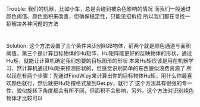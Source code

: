 Trouble:
我们的机器，比如小车，总是会碰到被杂色影响的情况
而我们一般通过颜色阈值、颜色面积来改善，但确保稳定性，只能见招拆招
所以我们都在寻找一招解决各种问题的方法
#
Solution:
这个方法设置了三个条件来识别RGB物体，前两个就是颜色通道与面积阈值，第三个是计算目标物体的Hu矩阵，Hu矩阵能更好的反映物体的形状，通过Hu矩，就能让计算机确定我们想要的目标图形的形状
本来Hu矩应该是用在机器学习，然计算机通过Hu矩来预测形状的，但感觉识别简单的东西貌似浪费资源了
所以现在有两个步骤：先通过FindW.py来计算出你的目标物体Hu矩，用什么你最喜欢颜色就行，然后就把Hu矩按格式放到Get.py，就行了
这个方法具有很强的专一性，貌似旋转下角度都会有所不同，但面积不会影响，另外，这个方法对识别纯色物体才比较可以
